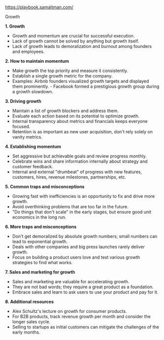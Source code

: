 https://playbook.samaltman.com/

Growth

**1. Growth**

- Growth and momentum are crucial for successful execution.
- Lack of growth cannot be solved by anything but growth itself.
- Lack of growth leads to demoralization and burnout among founders and employees.

**2. How to maintain momentum**

- Make growth the top priority and measure it consistently.
- Establish a single growth metric for the company.
- Examples: Airbnb founders visualized growth targets and displayed them prominently. - Facebook formed a prestigious growth group during a growth slowdown.

**3. Driving growth**

- Maintain a list of growth blockers and address them.
- Evaluate each action based on its potential to optimize growth.
- Internal transparency about metrics and financials keeps everyone focused.
- Retention is as important as new user acquisition, don't rely solely on vanity metrics.

**4. Establishing momentum**

- Set aggressive but achievable goals and review progress monthly.
- Celebrate wins and share information internally about strategy and customer feedback.
- Internal and external "drumbeat" of progress with new features, customers, hires, revenue milestones, partnerships, etc.

**5. Common traps and misconceptions**

- Growing fast with inefficiencies is an opportunity to fix and drive more growth.
- Avoid overthinking problems that are too far in the future.
- "Do things that don't scale" in the early stages, but ensure good unit economics in the long run.

**6. More traps and misconceptions**

- Don't get demoralized by absolute growth numbers; small numbers can lead to exponential growth.
- Deals with other companies and big press launches rarely deliver growth.
- Focus on building a product users love and test various growth strategies to find what works.

**7. Sales and marketing for growth**

- Sales and marketing are valuable for accelerating growth.
- They are not bad words; they require a great product as a foundation.
- Embrace sales and learn to ask users to use your product and pay for it.

**8. Additional resources**

- Alex Schultz's lecture on growth for consumer products.
- For B2B products, track revenue growth per month and consider the longer sales cycle.
- Selling to startups as initial customers can mitigate the challenges of the early months.
